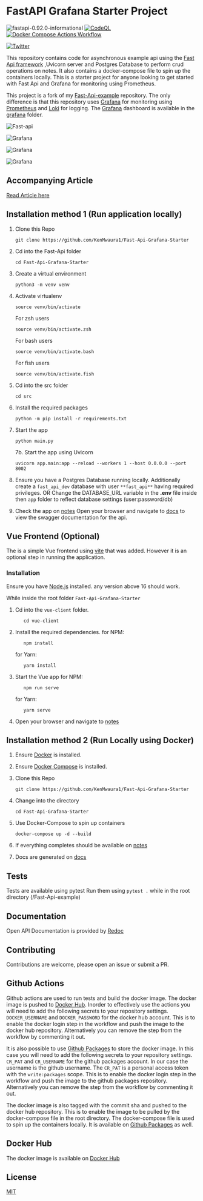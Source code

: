 # FastAPI Grafana Starter Project

![fastapi-0.92.0-informational](https://img.shields.io/badge/fastapi-0.92.0-informational) [![CodeQL](https://github.com/KenMwaura1/Fast-Api-example/actions/workflows/codeql.yml/badge.svg)](https://github.com/KenMwaura1/Fast-Api-example/actions/workflows/codeql.yml)
[![Docker Compose Actions Workflow](https://github.com/KenMwaura1/Fast-Api-example/actions/workflows/docker-image.yml/badge.svg)](https://github.com/KenMwaura1/Fast-Api-example/actions/workflows/docker-image.yml)

[![Twitter](https://badgen.net/badge/icon/twitter?icon=twitter&label=Follow&on)](https://twitter.com/Ken_Mwaura1)

This repository contains code for asynchronous example api using the [Fast Api framework](https://fastapi.tiangolo.com/) ,Uvicorn server and Postgres Database to perform crud operations on notes. It also contains a docker-compose file to spin up the containers locally. This is a starter project for anyone looking to get started with Fast Api and Grafana for monitoring using Prometheus. 

This project is a fork of my [Fast-Api-example](https://github.com/KenMwaura1/Fast-Api-example) repository. The only difference is that this repository uses [Grafana](https://grafana.com/) for monitoring using [Prometheus](https://prometheus.io/) and [Loki](https://grafana.com/oss/loki/) for logging. The [Grafana](https://grafana.com/) dashboard is available in the [grafana](grafana) folder.

![Fast-api](images/fast-api-scrnsht.png)

![Grafana](images/grafana-dashboard-1.png)

![Grafana](images/grafana-dashboard-2.png)

![Grafana](images/grafana-dashboard-3.png)

## Accompanying Article

[Read Article here](https://dev.to/ken_mwaura1/getting-started-monitoring-a-fastapi-app-with-grafana-and-prometheus-a-step-by-step-guide-3fbn)

## Installation method 1 (Run application locally)

1. Clone this Repo

   ```shell 
   git clone https://github.com/KenMwaura1/Fast-Api-Grafana-Starter
   ```

2. Cd into the Fast-Api folder

   ```shell 
   cd Fast-Api-Grafana-Starter
   ```

3. Create a virtual environment

   ```shell
   python3 -m venv venv
   ```

4. Activate virtualenv

   ```shell 
   source venv/bin/activate
   ```

   For zsh users

   ```shell 
   source venv/bin/activate.zsh
   ```

   For bash users

   ```shell
   source venv/bin/activate.bash
   ```

   For fish users

   ```shell
   source venv/bin/activate.fish
   ```

5. Cd into the src folder

   ```shell
   cd src
   ```

6. Install the required packages

   ```shell
   python -m pip install -r requirements.txt
   ```

7. Start the app

   ```shell
   python main.py
   ```

   7b. Start the app using Uvicorn

   ```shell
   uvicorn app.main:app --reload --workers 1 --host 0.0.0.0 --port 8002
   ```

8. Ensure you have a Postgres Database running locally.
   Additionally create a `fast_api_dev` database with user `**fast_api**` having required privileges.
   OR
   Change the DATABASE_URL variable in the **.env** file inside then `app` folder to reflect database settings (user:password/db)

9. Check the app on [notes](http://localhost:8002/notes)
Open your browser and navigate to [docs](http://localhost:8002/docs) to view the swagger documentation for the api.

## Vue Frontend (Optional)

The is a simple Vue frontend using [vite](https://vitejs.dev/guide/) that was added. However it is an optional step in running the application.

### Installation

Ensure you have [Node.js](https://nodejs.org/en/) installed. any version above 16 should work.

While inside the root folder `Fast-Api-Grafana-Starter`

1. Cd into the `vue-client` folder.

   ```shell
      cd vue-client
      ```

2. Install the required dependencies.
   for NPM:

   ```shell
      npm install
      ```

   for Yarn:

   ```shell
      yarn install
      ```

3. Start the Vue app
   for NPM:

   ```shell
      npm run serve
      ```

   for Yarn:

   ```shell
      yarn serve
      ```

4. Open your browser and navigate to [notes](http://localhost:5173)

## Installation method 2 (Run Locally using Docker)

1. Ensure [Docker](https://docs.docker.com/install/) is installed.

2. Ensure [Docker Compose](https://docs.docker.com/compose/install/) is installed.

3. Clone this Repo

   `git clone https://github.com/KenMwaura1/Fast-Api-Grafana-Starter`

4. Change into the directory

   ```cd Fast-Api-Grafana-Starter```

5. Use Docker-Compose to spin up containers

   `docker-compose up -d --build`

6. If everything completes should be available on [notes](http://localhost:8002/notes)

7. Docs are generated on [docs](http://localhost:8002/docs)

## Tests

Tests are available using pytest
Run them using `pytest .` while in the root directory (/Fast-Api-example)

## Documentation

Open API Documentation is provided by [Redoc](http://localhost:8002/redoc)

## Contributing

Contributions are welcome, please open an issue or submit a PR.

## Github Actions

Github actions are used to run tests and build the docker image. The docker image is pushed to [Docker Hub](https://hub.docker.com/repository/docker/kenmwaura1/fast-api-example). Inorder to effectively use the actions you will need to add the following secrets to your repository settings. `DOCKER_USERNAME` and `DOCKER_PASSWORD` for the docker hub account.
This is to enable the docker login step in the workflow and push the image to the docker hub repository. Alternatively you can remove the step from the workflow by commenting it out.

It is also possible to use [Github Packages](https://docs.github.com/en/packages/working-with-a-github-packages-registry/working-with-the-docker-registry) to store the docker image. In this case you will need to add the following secrets to your repository settings. `CR_PAT` and `CR_USERNAME` for the github packages account. In our case the username is the github username. The `CR_PAT` is a personal access token with the `write:packages` scope. This is to enable the docker login step in the workflow and push the image to the github packages repository. Alternatively you can remove the step from the workflow by commenting it out.

The docker image is also tagged with the commit sha and pushed to the docker hub repository. This is to enable the image to be pulled by the docker-compose file in the root directory. The docker-compose file is used to spin up the containers locally. It is available on [Github Packages](https://github.com/KenMwaura1/Fast-Api-example/pkgs/container/fast-api-example) as well.

## Docker Hub

The docker image is available on [Docker Hub](https://hub.docker.com/repository/docker/kenmwaura1/fast-api-example)

## License

[MIT](https://choosealicense.com/licenses/mit/)
